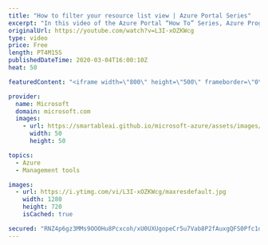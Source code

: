 ```yaml
---
title: "How to filter your resource list view | Azure Portal Series"
excerpt: "In this video of the Azure Portal “How To” Series, Azure Program Managers Leon Welicki and Adrienne Chan show us how to properly use the filtering feature to easily browse your Azure resources in the Azure Portal.    Try out these features in the Azure portal: https://portal.azure.com   Keep connected"
originalUrl: https://youtube.com/watch?v=L3I-xOZKWcg
type: video
price: Free
length: PT4M15S
publishedDateTime: 2020-03-04T16:00:10Z
heat: 50

featuredContent: "<iframe width=\"800\" height=\"500\" frameborder=\"0\" src=\"https://www.youtube.com/embed/L3I-xOZKWcg\" allow=\"accelerometer; autoplay; encrypted-media; gyroscope; picture-in-picture\" allowfullscreen></iframe>"

provider:
  name: Microsoft
  domain: microsoft.com
  images:
    - url: https://smartableai.github.io/microsoft-azure/assets/images/organizations/microsoft.com-50x50.jpg
      width: 50
      height: 50

topics:
  - Azure
  - Management tools

images:
  - url: https://i.ytimg.com/vi/L3I-xOZKWcg/maxresdefault.jpg
    width: 1280
    height: 720
    isCached: true

secured: "RNZ4p6gz3MMs9OOOHu8Pcxcoh/xU0UXUgopeCr5u7Vab8P2fAuxgQFS0Pfc1dTeqS9gCBJ9d8AJcvH/RmJhnGNruc9io4Y9U032hJphwqTg3wjBQz20ZhWpB2WA/3pe6p4rAuXlCUzHy7tK8Me3/Uc5QOTx4l1ayubC35IHo2NQLerJ5+l2plmfqpIDThu3MvTLmF7+uzBFC3ZPs/CQoYjkWfBbTqtIHiGHmaVCE9KTARkahC2sgUrDJetb0scJFZsGI2xk00i2kYXxwr97saRDbRmMMUE64zFV659MhZCwooaCcM5ZlgXX8ujTUmjNFrNancFTTKtkfN8Uf7qo7Vu/+y/P8VMkOcDtzTiHSu8hldc+7ecjIHKuXaC2/dHiRJrdBy+cXrOEF0kZGNxmO/eLeE1LqTTEbIBKo+LMW/mU=;qdiu6adi9iuUzOoNX/s6Fg=="
---
```


